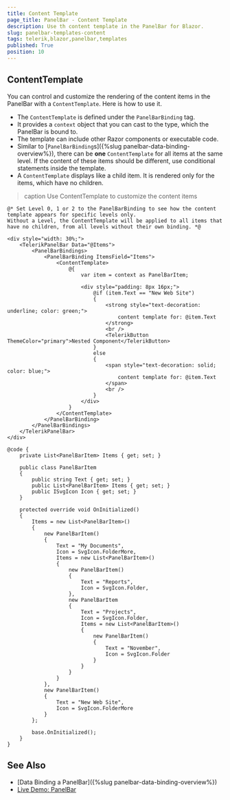 ```yaml
---
title: Content Template
page_title: PanelBar - Content Template
description: Use th content template in the PanelBar for Blazor.
slug: panelbar-templates-content
tags: telerik,blazor,panelbar,templates
published: True
position: 10
---
```


## ContentTemplate

You can control and customize the rendering of the content items in the PanelBar with a `ContentTemplate`. Here is how to use it.

* The `ContentTemplate` is defined under the `PanelBarBinding` tag.
* It provides a `context` object that you can cast to the type, which the PanelBar is bound to.
* The template can include other Razor components or executable code.
* Similar to [`PanelBarBinding`s]({%slug panelbar-data-binding-overview%}), there can be **one** `ContentTemplate` for all items at the same level. If the content of these items should be different, use conditional statements inside the template.
* A `ContentTemplate` displays like a child item. It is rendered only for the items, which have no children.

>caption Use ContentTemplate to customize the content items

````CSHTML
@* Set Level 0, 1 or 2 to the PanelBarBinding to see how the content template appears for specific levels only.
Without a Level, the ContentTemplate will be applied to all items that have no children, from all levels without their own binding. *@

<div style="width: 30%;">
    <TelerikPanelBar Data="@Items">
        <PanelBarBindings>
            <PanelBarBinding ItemsField="Items">
                <ContentTemplate>
                    @{
                        var item = context as PanelBarItem;

                        <div style="padding: 8px 16px;">
                            @if (item.Text == "New Web Site")
                            {
                                <strong style="text-decoration: underline; color: green;">
                                    content template for: @item.Text
                                </strong>
                                <br />
                                <TelerikButton ThemeColor="primary">Nested Component</TelerikButton>
                            }
                            else
                            {
                                <span style="text-decoration: solid; color: blue;">
                                    content template for: @item.Text
                                </span>
                                <br />
                            }
                        </div>
                    }
                </ContentTemplate>
            </PanelBarBinding>
        </PanelBarBindings>
    </TelerikPanelBar>
</div>

@code {
    private List<PanelBarItem> Items { get; set; }

    public class PanelBarItem
    {
        public string Text { get; set; }
        public List<PanelBarItem> Items { get; set; }
        public ISvgIcon Icon { get; set; }
    }

    protected override void OnInitialized()
    {
        Items = new List<PanelBarItem>()
        {
            new PanelBarItem()
            {
                Text = "My Documents",
                Icon = SvgIcon.FolderMore,
                Items = new List<PanelBarItem>()
                {
                    new PanelBarItem()
                    {
                        Text = "Reports",
                        Icon = SvgIcon.Folder,
                    },
                    new PanelBarItem
                    {
                        Text = "Projects",
                        Icon = SvgIcon.Folder,
                        Items = new List<PanelBarItem>()
                        {
                            new PanelBarItem()
                            {
                                Text = "November",
                                Icon = SvgIcon.Folder
                            }
                        }
                    }
                }
            },
            new PanelBarItem()
            {
                Text = "New Web Site",
                Icon = SvgIcon.FolderMore
            }
        };

        base.OnInitialized();
    }
}
````

## See Also

  * [Data Binding a PanelBar]({%slug panelbar-data-binding-overview%})
  * [Live Demo: PanelBar](https://demos.telerik.com/blazor-ui/panelbar/overview)
